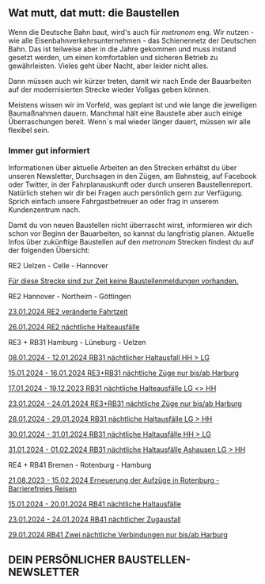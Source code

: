 Wat mutt, dat mutt: die Baustellen
----------

Wenn die Deutsche Bahn baut, wird's auch für *metronom* eng.
Wir nutzen - wie alle Eisenbahnverkehrsunternehmen - das Schienennetz der Deutschen Bahn. Das ist teilweise aber in die Jahre gekommen und muss instand gesetzt werden, um einen komfortablen und sicheren Betrieb zu gewährleisten. Vieles geht über Nacht, aber leider nicht alles.

Dann müssen auch wir kürzer treten, damit wir nach Ende der Bauarbeiten auf der modernisierten Strecke wieder Vollgas geben können.

Meistens wissen wir im Vorfeld, was geplant ist und wie lange die jeweiligen Baumaßnahmen dauern. Manchmal hält eine Baustelle aber auch einige Überraschungen bereit. Wenn´s mal wieder länger dauert, müssen wir alle flexibel sein.

### Immer gut informiert ###

Informationen über aktuelle Arbeiten an den Strecken erhältst du über unseren Newsletter, Durchsagen in den Zügen, am Bahnsteig, auf Facebook oder Twitter, in der Fahrplanauskunft oder durch unseren Baustellenreport. Natürlich stehen wir dir bei Fragen auch persönlich gern zur Verfügung. Sprich einfach unsere Fahrgastbetreuer an oder frag in unserem Kundenzentrum nach.

Damit du von neuen Baustellen nicht überrascht wirst, informieren wir dich schon vor Beginn der Bauarbeiten, so kannst du langfristig planen. Aktuelle Infos über zukünftige Baustellen auf den *metronom* Strecken findest du auf der folgenden Übersicht:

RE2 Uelzen - Celle - Hannover

[Für diese Strecke sind zur Zeit keine Baustellenmeldungen vorhanden.]()

RE2 Hannover - Northeim - Göttingen

[23.01.2024 RE2 veränderte Fahrtzeit](https://www.der-metronom.de/baustellen/re2-veraenderte-fahrtzeit/)

[26.01.2024 RE2 nächtliche Halteausfälle](https://www.der-metronom.de/baustellen/re2-naechtliche-halteausfaelle/)

RE3 + RB31 Hamburg - Lüneburg - Uelzen

[08.01.2024 - 12.01.2024 RB31 nächtlicher Haltausfall HH \> LG](https://www.der-metronom.de/baustellen/rb31-naechtlicher-haltausfall-ashausen-radbruch-bardowick/)

[15.01.2024 - 16.01.2024 RE3+RB31 nächtliche Züge nur bis/ab Harburg](https://www.der-metronom.de/baustellen/re3-rb31-naechtliche-halteausfaelle-2/)

[17.01.2024 - 19.12.2023 RB31 nächtliche Halteausfälle LG \<\> HH](https://www.der-metronom.de/baustellen/re3-rb31-naechtliche-halteausfaelle/)

[23.01.2024 - 24.01.2024 RE3+RB31 nächtliche Züge nur bis/ab Harburg](https://www.der-metronom.de/baustellen/re3-rb31-naechtliche-zuege-nur-bis-ab-harburg/)

[28.01.2024 - 29.01.2024 RB31 nächtliche Haltausfälle LG \> HH](https://www.der-metronom.de/baustellen/re3-rb31-naechtliche-haltausfaelle-ashausen-und-bardowick/)

[30.01.2024 - 31.01.2024 RB31 nächtliche Haltausfälle HH \> LG](https://www.der-metronom.de/baustellen/re3-rb31-naechtlicher-haltausfall/)

[31.01.2024 - 01.02.2024 RB31 nächtliche Haltausfälle Ashausen LG \> HH](https://www.der-metronom.de/baustellen/rb31-naechtliche-haltausfaelle-ashausen-lg-hh/)

RE4 + RB41 Bremen - Rotenburg - Hamburg

[21.08.2023 - 15.02.2024 Erneuerung der Aufzüge in Rotenburg - Barrierefreies Reisen](https://www.der-metronom.de/baustellen/erneuerung-der-aufzuege-in-rotenburg-barrierefreies-reisen/)

[15.01.2024 - 20.01.2024 RB41 nächtliche Haltausfälle](https://www.der-metronom.de/baustellen/rb41-naechtliche-zugausfaelle/)

[23.01.2024 - 24.01.2024 RB41 nächtlicher Zugausfall](https://www.der-metronom.de/baustellen/rb41-naechtlicher-zugausfall/)

[29.01.2024 RB41 Zwei nächtliche Verbindungen nur bis/ab Harburg](https://www.der-metronom.de/baustellen/rb-41-zwei-naechtliche-verbindungen-nur-bis-ab-harburg/)

DEIN PERSÖNLICHER BAUSTELLEN-NEWSLETTER
----------
